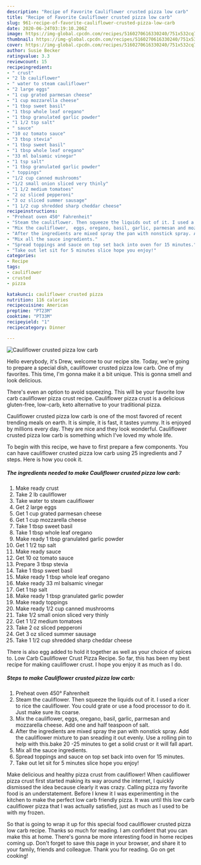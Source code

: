 ```yaml
---
description: "Recipe of Favorite Cauliflower crusted pizza low carb"
title: "Recipe of Favorite Cauliflower crusted pizza low carb"
slug: 961-recipe-of-favorite-cauliflower-crusted-pizza-low-carb
date: 2020-06-24T03:19:10.206Z
image: https://img-global.cpcdn.com/recipes/5160270616330240/751x532cq70/cauliflower-crusted-pizza-low-carb-recipe-main-photo.jpg
thumbnail: https://img-global.cpcdn.com/recipes/5160270616330240/751x532cq70/cauliflower-crusted-pizza-low-carb-recipe-main-photo.jpg
cover: https://img-global.cpcdn.com/recipes/5160270616330240/751x532cq70/cauliflower-crusted-pizza-low-carb-recipe-main-photo.jpg
author: Susie Becker
ratingvalue: 3.3
reviewcount: 15
recipeingredient:
- " crust"
- "2 lb cauliflower"
- " water to steam cauliflower"
- "2 large eggs"
- "1 cup grated parmesan cheese"
- "1 cup mozzarella cheese"
- "1 tbsp sweet basil"
- "1 tbsp whole leaf oregano"
- "1 tbsp granulated garlic powder"
- "1 1/2 tsp salt"
- " sauce"
- "10 oz tomato sauce"
- "3 tbsp stevia"
- "1 tbsp sweet basil"
- "1 tbsp whole leaf oregano"
- "33 ml balsamic vinegar"
- "1 tsp salt"
- "1 tbsp granulated garlic powder"
- " toppings"
- "1/2 cup canned mushrooms"
- "1/2 small onion sliced very thinly"
- "1 1/2 medium tomatoes"
- "2 oz sliced pepperoni"
- "3 oz sliced summer sausage"
- "1 1/2 cup shredded sharp cheddar cheese"
recipeinstructions:
- "Preheat oven 450° Fahrenheit"
- "Steam the cauliflower. Then squeeze the liquids out of it. I used a ricer to rice the cauliflower. You could grate or use a food processor to do it. Just make sure its coarse."
- "Mix the cauliflower,  eggs, oregano, basil, garlic, parmesan and mozzarella cheese. Add one and half teaspoon of salt."
- "After the ingredients are mixed spray the pan with nonstick spray. Add the cauliflower mixture to pan sreading it out evenly. Use a rolling pin to help with this.bake 20 -25 minutes to get a solid crust or it will fall apart."
- "Mix all the sauce ingredients."
- "Spread toppings and sauce on top set back into oven for 15 minutes."
- "Take out let sit for 5 minutes slice hope you enjoy!"
categories:
- Recipe
tags:
- cauliflower
- crusted
- pizza

katakunci: cauliflower crusted pizza 
nutrition: 116 calories
recipecuisine: American
preptime: "PT23M"
cooktime: "PT33M"
recipeyield: "1"
recipecategory: Dinner

---
```



![Cauliflower crusted pizza low carb](https://img-global.cpcdn.com/recipes/5160270616330240/751x532cq70/cauliflower-crusted-pizza-low-carb-recipe-main-photo.jpg)

Hello everybody, it's Drew, welcome to our recipe site. Today, we're going to prepare a special dish, cauliflower crusted pizza low carb. One of my favorites. This time, I'm gonna make it a bit unique. This is gonna smell and look delicious.

There&#39;s even an option to avoid squeezing. This will be your favorite low carb cauliflower pizza crust recipe. Cauliflower pizza crust is a delicious gluten-free, low-carb, keto alternative to your traditional pizza.

Cauliflower crusted pizza low carb is one of the most favored of recent trending meals on earth. It is simple, it is fast, it tastes yummy. It is enjoyed by millions every day. They are nice and they look wonderful. Cauliflower crusted pizza low carb is something which I've loved my whole life.


To begin with this recipe, we have to first prepare a few components. You can have cauliflower crusted pizza low carb using 25 ingredients and 7 steps. Here is how you cook it.

<!--inarticleads1-->

##### The ingredients needed to make Cauliflower crusted pizza low carb:

1. Make ready  crust
1. Take 2 lb cauliflower
1. Take  water to steam cauliflower
1. Get 2 large eggs
1. Get 1 cup grated parmesan cheese
1. Get 1 cup mozzarella cheese
1. Take 1 tbsp sweet basil
1. Take 1 tbsp whole leaf oregano
1. Make ready 1 tbsp granulated garlic powder
1. Get 1 1/2 tsp salt
1. Make ready  sauce
1. Get 10 oz tomato sauce
1. Prepare 3 tbsp stevia
1. Take 1 tbsp sweet basil
1. Make ready 1 tbsp whole leaf oregano
1. Make ready 33 ml balsamic vinegar
1. Get 1 tsp salt
1. Make ready 1 tbsp granulated garlic powder
1. Make ready  toppings
1. Make ready 1/2 cup canned mushrooms
1. Take 1/2 small onion sliced very thinly
1. Get 1 1/2 medium tomatoes
1. Take 2 oz sliced pepperoni
1. Get 3 oz sliced summer sausage
1. Take 1 1/2 cup shredded sharp cheddar cheese


There is also egg added to hold it together as well as your choice of spices to. Low Carb Cauliflower Crust Pizza Recipe. So far, this has been my best recipe for making cauliflower crust. I hope you enjoy it as much as I do. 

<!--inarticleads2-->

##### Steps to make Cauliflower crusted pizza low carb:

1. Preheat oven 450° Fahrenheit
1. Steam the cauliflower. Then squeeze the liquids out of it. I used a ricer to rice the cauliflower. You could grate or use a food processor to do it. Just make sure its coarse.
1. Mix the cauliflower,  eggs, oregano, basil, garlic, parmesan and mozzarella cheese. Add one and half teaspoon of salt.
1. After the ingredients are mixed spray the pan with nonstick spray. Add the cauliflower mixture to pan sreading it out evenly. Use a rolling pin to help with this.bake 20 -25 minutes to get a solid crust or it will fall apart.
1. Mix all the sauce ingredients.
1. Spread toppings and sauce on top set back into oven for 15 minutes.
1. Take out let sit for 5 minutes slice hope you enjoy!


Make delicious and healthy pizza crust from cauliflower! When cauliflower pizza crust first started making its way around the internet, I quickly dismissed the idea because clearly it was crazy. Calling pizza my favorite food is an understatement. Before I knew it I was experimenting in the kitchen to make the perfect low carb friendly pizza. It was until this low carb cauliflower pizza that I was actually satisfied, just as much as I used to be with my frozen. 

So that is going to wrap it up for this special food cauliflower crusted pizza low carb recipe. Thanks so much for reading. I am confident that you can make this at home. There's gonna be more interesting food in home recipes coming up. Don't forget to save this page in your browser, and share it to your family, friends and colleague. Thank you for reading. Go on get cooking!
